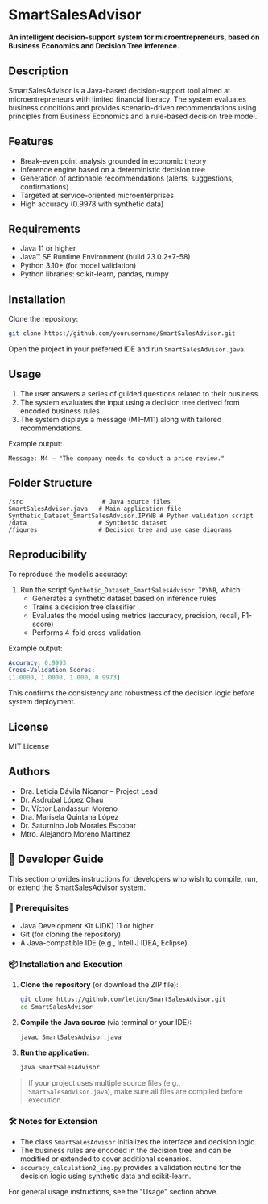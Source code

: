 # SmartSalesAdvisor

**An intelligent decision-support system for microentrepreneurs, based on Business Economics and Decision Tree inference.**

## Description

SmartSalesAdvisor is a Java-based decision-support tool aimed at microentrepreneurs with limited financial literacy. The system evaluates business conditions and provides scenario-driven recommendations using principles from Business Economics and a rule-based decision tree model.

## Features

- Break-even point analysis grounded in economic theory  
- Inference engine based on a deterministic decision tree  
- Generation of actionable recommendations (alerts, suggestions, confirmations)  
- Targeted at service-oriented microenterprises  
- High accuracy (0.9978 with synthetic data)

## Requirements

- Java 11 or higher  
- Java™ SE Runtime Environment (build 23.0.2+7-58)  
- Python 3.10+ (for model validation)  
- Python libraries: scikit-learn, pandas, numpy

## Installation

Clone the repository:

```bash
git clone https://github.com/yourusername/SmartSalesAdvisor.git
```

Open the project in your preferred IDE and run `SmartSalesAdvisor.java`.

## Usage

1. The user answers a series of guided questions related to their business.  
2. The system evaluates the input using a decision tree derived from encoded business rules.  
3. The system displays a message (M1–M11) along with tailored recommendations.

Example output:

```text
Message: M4 – "The company needs to conduct a price review."
```

## Folder Structure

```
/src                      # Java source files  
SmartSalesAdvisor.java   # Main application file   
Synthetic_Dataset_SmartSalesAdvisor.IPYNB # Python validation script  
/data                    # Synthetic dataset  
/figures                 # Decision tree and use case diagrams  
```

## Reproducibility

To reproduce the model’s accuracy:

1. Run the script `Synthetic_Dataset_SmartSalesAdvisor.IPYNB`, which:  
   - Generates a synthetic dataset based on inference rules  
   - Trains a decision tree classifier  
   - Evaluates the model using metrics (accuracy, precision, recall, F1-score)  
   - Performs 4-fold cross-validation

Example output:

```yaml
Accuracy: 0.9993
Cross-Validation Scores:
[1.0000, 1.0000, 1.000, 0.9973]

```

This confirms the consistency and robustness of the decision logic before system deployment.

## License

MIT License

## Authors

- Dra. Leticia Dávila Nicanor – Project Lead  
- Dr. Asdrubal López Chau  
- Dr. Víctor Landassuri Moreno   
- Dra. Marisela Quintana López  
- Dr. Saturnino Job Morales Escobar
- Mtro. Alejandro Moreno Martínez 
## 📘 Developer Guide

This section provides instructions for developers who wish to compile, run, or extend the SmartSalesAdvisor system.

### 🔧 Prerequisites

- Java Development Kit (JDK) 11 or higher
- Git (for cloning the repository)
- A Java-compatible IDE (e.g., IntelliJ IDEA, Eclipse)

### 📦 Installation and Execution

1. **Clone the repository** (or download the ZIP file):

   ```bash
   git clone https://github.com/letidn/SmartSalesAdvisor.git
   cd SmartSalesAdvisor
   ```

2. **Compile the Java source** (via terminal or your IDE):

   ```bash
   javac SmartSalesAdvisor.java
   ```

3. **Run the application**:

   ```bash
   java SmartSalesAdvisor
   ```

> If your project uses multiple source files (e.g., `SmartSalesAdvisor.java`), make sure all files are compiled before execution.

### 🛠 Notes for Extension

- The class `SmartSalesAdvisor` initializes the interface and decision logic.
- The business rules are encoded in the decision tree and can be modified or extended to cover additional scenarios.
- `accuracy_calculation2_ing.py` provides a validation routine for the decision logic using synthetic data and scikit-learn.

For general usage instructions, see the "Usage" section above.

